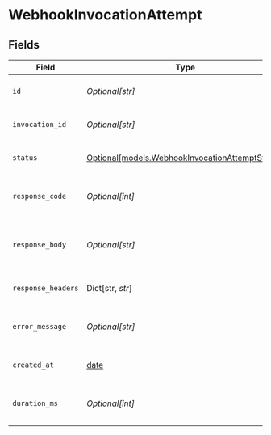 # WebhookInvocationAttempt


## Fields

| Field                                                                                          | Type                                                                                           | Required                                                                                       | Description                                                                                    |
| ---------------------------------------------------------------------------------------------- | ---------------------------------------------------------------------------------------------- | ---------------------------------------------------------------------------------------------- | ---------------------------------------------------------------------------------------------- |
| `id`                                                                                           | *Optional[str]*                                                                                | :heavy_minus_sign:                                                                             | Unique attempt identifier                                                                      |
| `invocation_id`                                                                                | *Optional[str]*                                                                                | :heavy_minus_sign:                                                                             | ID of the parent invocation                                                                    |
| `status`                                                                                       | [Optional[models.WebhookInvocationAttemptStatus]](../models/webhookinvocationattemptstatus.md) | :heavy_minus_sign:                                                                             | Status of the delivery attempt                                                                 |
| `response_code`                                                                                | *Optional[int]*                                                                                | :heavy_minus_sign:                                                                             | HTTP response code received                                                                    |
| `response_body`                                                                                | *Optional[str]*                                                                                | :heavy_minus_sign:                                                                             | Response body received (may be truncated)                                                      |
| `response_headers`                                                                             | Dict[str, *str*]                                                                               | :heavy_minus_sign:                                                                             | Response headers received                                                                      |
| `error_message`                                                                                | *Optional[str]*                                                                                | :heavy_minus_sign:                                                                             | Error message if the attempt failed                                                            |
| `created_at`                                                                                   | [date](https://docs.python.org/3/library/datetime.html#date-objects)                           | :heavy_minus_sign:                                                                             | When the attempt was made                                                                      |
| `duration_ms`                                                                                  | *Optional[int]*                                                                                | :heavy_minus_sign:                                                                             | Duration of the attempt in milliseconds                                                        |